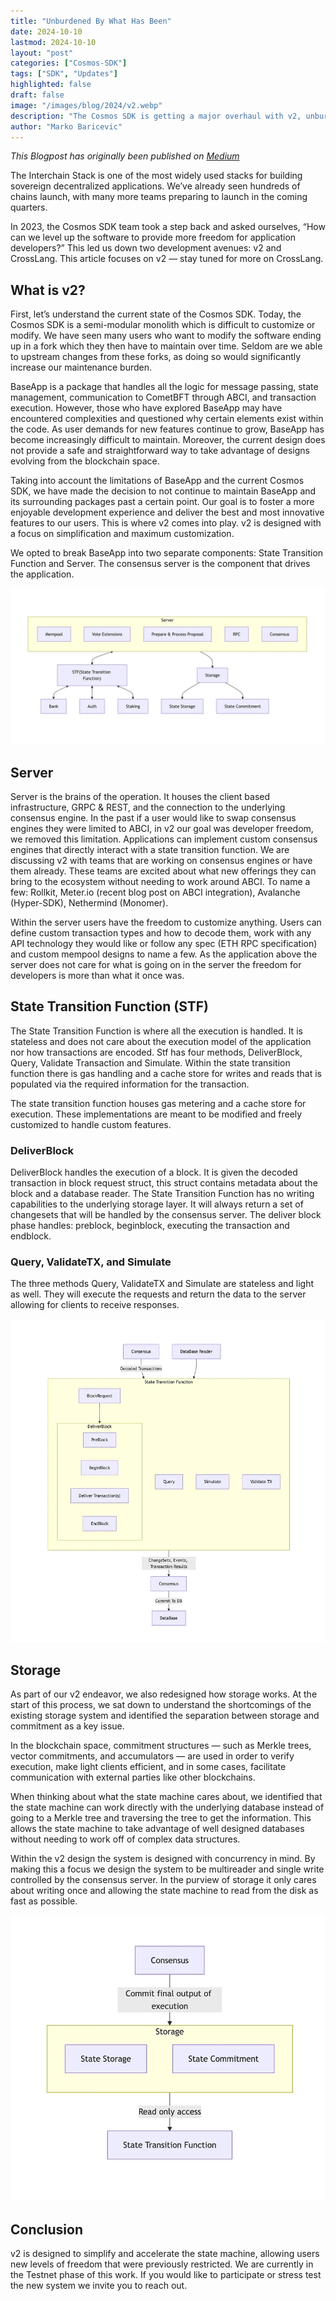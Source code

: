 ```yaml
---
title: "Unburdened By What Has Been"
date: 2024-10-10
lastmod: 2024-10-10
layout: "post"
categories: ["Cosmos-SDK"]
tags: ["SDK", "Updates"]
highlighted: false
draft: false
image: "/images/blog/2024/v2.webp"
description: "The Cosmos SDK is getting a major overhaul with v2, unburdening developers from the constraints of its monolithic architecture. By splitting the system into a flexible server component and a streamlined state transition function, while revamping storage to work directly with databases, the new design gives developers unprecedented freedom to customize their blockchain applications. This architectural evolution moves away from the rigid ABCI-only approach, allowing integration with various consensus engines and marking a significant step toward a more modular, efficient, and developer-friendly blockchain development ecosystem."
author: "Marko Baricevic"
---
```

*This Blogpost has originally been published on [Medium](https://medium.com/the-interchain-foundation/unburdened-by-what-has-been-a90cd3febefb)*

The Interchain Stack is one of the most widely used stacks for building sovereign decentralized applications. We’ve already seen hundreds of chains launch, with many more teams preparing to launch in the coming quarters.

In 2023, the Cosmos SDK team took a step back and asked ourselves, “How can we level up the software to provide more freedom for application developers?” This led us down two development avenues: v2 and CrossLang. This article focuses on v2 — stay tuned for more on CrossLang.

## What is v2?

First, let’s understand the current state of the Cosmos SDK. Today, the Cosmos SDK is a semi-modular monolith which is difficult to customize or modify. We have seen many users who want to modify the software ending up in a fork which they then have to maintain over time. Seldom are we able to upstream changes from these forks, as doing so would significantly increase our maintenance burden.

BaseApp is a package that handles all the logic for message passing, state management, communication to CometBFT through ABCI, and transaction execution. However, those who have explored BaseApp may have encountered complexities and questioned why certain elements exist within the code. As user demands for new features continue to grow, BaseApp has become increasingly difficult to maintain. Moreover, the current design does not provide a safe and straightforward way to take advantage of designs evolving from the blockchain space.

Taking into account the limitations of BaseApp and the current Cosmos SDK, we have made the decision to not continue to maintain BaseApp and its surrounding packages past a certain point. Our goal is to foster a more enjoyable development experience and deliver the best and most innovative features to our users. This is where v2 comes into play. v2 is designed with a focus on simplification and maximum customization.

We opted to break BaseApp into two separate components: State Transition Function and Server. The consensus server is the component that drives the application.

![v2 Architecture](/images/blog/2024/ubwhb-1.webp)

## Server
Server is the brains of the operation. It houses the client based infrastructure, GRPC & REST, and the connection to the underlying consensus engine. In the past if a user would like to swap consensus engines they were limited to ABCI, in v2 our goal was developer freedom, we removed this limitation. Applications can implement custom consensus engines that directly interact with a state transition function. We are discussing v2 with teams that are working on consensus engines or have them already. These teams are excited about what new offerings they can bring to the ecosystem without needing to work around ABCI. To name a few: Rollkit, Meter.io (recent blog post on ABCI integration), Avalanche (Hyper-SDK), Nethermind (Monomer).

Within the server users have the freedom to customize anything. Users can define custom transaction types and how to decode them, work with any API technology they would like or follow any spec (ETH RPC specification) and custom mempool designs to name a few. As the application above the server does not care for what is going on in the server the freedom for developers is more than what it once was.

## State Transition Function (STF)
The State Transition Function is where all the execution is handled. It is stateless and does not care about the execution model of the application nor how transactions are encoded. Stf has four methods, DeliverBlock, Query, Validate Transaction and Simulate. Within the state transition function there is gas handling and a cache store for writes and reads that is populated via the required information for the transaction.

The state transition function houses gas metering and a cache store for execution. These implementations are meant to be modified and freely customized to handle custom features.

### DeliverBlock
DeliverBlock handles the execution of a block. It is given the decoded transaction in block request struct, this struct contains metadata about the block and a database reader. The State Transition Function has no writing capabilities to the underlying storage layer. It will always return a set of changesets that will be handled by the consensus server. The deliver block phase handles: preblock, beginblock, executing the transaction and endblock.

### Query, ValidateTX, and Simulate
The three methods Query, ValidateTX and Simulate are stateless and light as well. They will execute the requests and return the data to the server allowing for clients to receive responses.

![v2 Architecture](/images/blog/2024/ubwhb-2.webp)

## Storage
As part of our v2 endeavor, we also redesigned how storage works. At the start of this process, we sat down to understand the shortcomings of the existing storage system and identified the separation between storage and commitment as a key issue.

In the blockchain space, commitment structures — such as Merkle trees, vector commitments, and accumulators — are used in order to verify execution, make light clients efficient, and in some cases, facilitate communication with external parties like other blockchains.

When thinking about what the state machine cares about, we identified that the state machine can work directly with the underlying database instead of going to a Merkle tree and traversing the tree to get the information. This allows the state machine to take advantage of well designed databases without needing to work off of complex data structures.

Within the v2 design the system is designed with concurrency in mind. By making this a focus we design the system to be multireader and single write controlled by the consensus server. In the purview of storage it only cares about writing once and allowing the state machine to read from the disk as fast as possible.

![v2 Architecture](/images/blog/2024/ubwhb-3.webp)

## Conclusion
v2 is designed to simplify and accelerate the state machine, allowing users new levels of freedom that were previously restricted. We are currently in the Testnet phase of this work. If you would like to participate or stress test the new system we invite you to reach out.